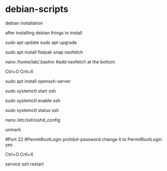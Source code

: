 # debian-scripts
debian installation

after installing debian things to install

sudo apt update
sudo apt upgrade

sudo apt install flatpak snap neofetch

nano /home/lab/.bashrc  #add neofetch at the bottom

Ctrl+O Crtl+X

sudo apt install openssh-server 


sudo systemctl start ssh

sudo systemctl enable ssh

sudo systemctl status ssh

nano /etc/ssh/sshd_config

unmark

#Port 22
#PermitRootLogin prohibit-password  change it to PermitRootLogin yes

Ctrl+O Crtl+X

service ssh restart

